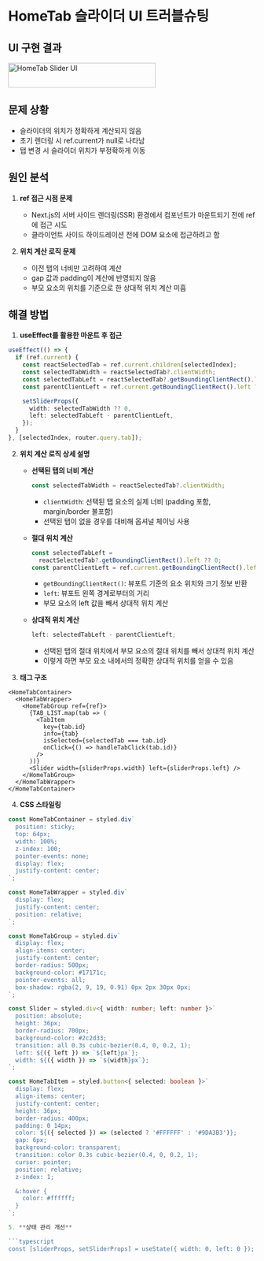 # HomeTab 슬라이더 UI 트러블슈팅

## UI 구현 결과

<img src="https://github.com/user-attachments/assets/2c8c06bc-2b4c-42f3-8188-eb01ec5f6f2c" width="300" height="50" alt="HomeTab Slider UI" />

## 문제 상황

- 슬라이더의 위치가 정확하게 계산되지 않음
- 초기 렌더링 시 ref.current가 null로 나타남
- 탭 변경 시 슬라이더 위치가 부정확하게 이동

## 원인 분석

1. **ref 접근 시점 문제**

   - Next.js의 서버 사이드 렌더링(SSR) 환경에서 컴포넌트가 마운트되기 전에 ref에 접근 시도
   - 클라이언트 사이드 하이드레이션 전에 DOM 요소에 접근하려고 함

2. **위치 계산 로직 문제**
   - 이전 탭의 너비만 고려하여 계산
   - gap 값과 padding이 계산에 반영되지 않음
   - 부모 요소의 위치를 기준으로 한 상대적 위치 계산 미흡

## 해결 방법

1. **useEffect를 활용한 마운트 후 접근**

```typescript
useEffect(() => {
  if (ref.current) {
    const reactSelectedTab = ref.current.children[selectedIndex];
    const selectedTabWidth = reactSelectedTab?.clientWidth;
    const selectedTabLeft = reactSelectedTab?.getBoundingClientRect().left ?? 0;
    const parentClientLeft = ref.current.getBoundingClientRect().left ?? 0;

    setSliderProps({
      width: selectedTabWidth ?? 0,
      left: selectedTabLeft - parentClientLeft,
    });
  }
}, [selectedIndex, router.query.tab]);
```

2. **위치 계산 로직 상세 설명**

   - **선택된 탭의 너비 계산**

     ```typescript
     const selectedTabWidth = reactSelectedTab?.clientWidth;
     ```

     - `clientWidth`: 선택된 탭 요소의 실제 너비 (padding 포함, margin/border 불포함)
     - 선택된 탭이 없을 경우를 대비해 옵셔널 체이닝 사용

   - **절대 위치 계산**

     ```typescript
     const selectedTabLeft =
       reactSelectedTab?.getBoundingClientRect().left ?? 0;
     const parentClientLeft = ref.current.getBoundingClientRect().left ?? 0;
     ```

     - `getBoundingClientRect()`: 뷰포트 기준의 요소 위치와 크기 정보 반환
     - `left`: 뷰포트 왼쪽 경계로부터의 거리
     - 부모 요소의 left 값을 빼서 상대적 위치 계산

   - **상대적 위치 계산**
     ```typescript
     left: selectedTabLeft - parentClientLeft;
     ```
     - 선택된 탭의 절대 위치에서 부모 요소의 절대 위치를 빼서 상대적 위치 계산
     - 이렇게 하면 부모 요소 내에서의 정확한 상대적 위치를 얻을 수 있음

3. **태그 구조**

```tsx
<HomeTabContainer>
  <HomeTabWrapper>
    <HomeTabGroup ref={ref}>
      {TAB_LIST.map(tab => (
        <TabItem
          key={tab.id}
          info={tab}
          isSelected={selectedTab === tab.id}
          onClick={() => handleTabClick(tab.id)}
        />
      ))}
      <Slider width={sliderProps.width} left={sliderProps.left} />
    </HomeTabGroup>
  </HomeTabWrapper>
</HomeTabContainer>
```

4. **CSS 스타일링**

````typescript
const HomeTabContainer = styled.div`
  position: sticky;
  top: 64px;
  width: 100%;
  z-index: 100;
  pointer-events: none;
  display: flex;
  justify-content: center;
`;

const HomeTabWrapper = styled.div`
  display: flex;
  justify-content: center;
  position: relative;
`;

const HomeTabGroup = styled.div`
  display: flex;
  align-items: center;
  justify-content: center;
  border-radius: 500px;
  background-color: #17171c;
  pointer-events: all;
  box-shadow: rgba(2, 9, 19, 0.91) 0px 2px 30px 0px;
`;

const Slider = styled.div<{ width: number; left: number }>`
  position: absolute;
  height: 36px;
  border-radius: 700px;
  background-color: #2c2d33;
  transition: all 0.3s cubic-bezier(0.4, 0, 0.2, 1);
  left: ${({ left }) => `${left}px`};
  width: ${({ width }) => `${width}px`};
`;

const HomeTabItem = styled.button<{ selected: boolean }>`
  display: flex;
  align-items: center;
  justify-content: center;
  height: 36px;
  border-radius: 400px;
  padding: 0 14px;
  color: ${({ selected }) => (selected ? '#FFFFFF' : '#9DA3B3')};
  gap: 6px;
  background-color: transparent;
  transition: color 0.3s cubic-bezier(0.4, 0, 0.2, 1);
  cursor: pointer;
  position: relative;
  z-index: 1;

  &:hover {
    color: #ffffff;
  }
`;

5. **상태 관리 개선**

```typescript
const [sliderProps, setSliderProps] = useState({ width: 0, left: 0 });
````

